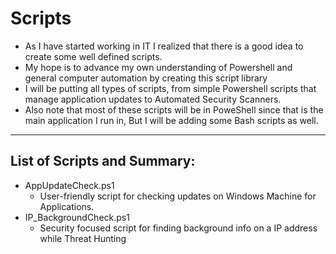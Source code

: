 # Scripts
- As I have started working in IT I realized that there is a good idea to create some well defined scripts.
- My hope is to advance my own understanding of Powershell and general computer automation by creating this script library
- I will be putting all types of scripts, from simple Powershell scripts that manage application updates to Automated Security Scanners.
- Also note that most of these scripts will be in PoweShell since that is the main application I run in, But I will be adding some Bash scripts as well.

---
## List of Scripts and Summary:
- AppUpdateCheck.ps1
  - User-friendly script for checking updates on Windows Machine for Applications.
- IP_BackgroundCheck.ps1
  - Security focused script for finding background info on a IP address while Threat Hunting     
